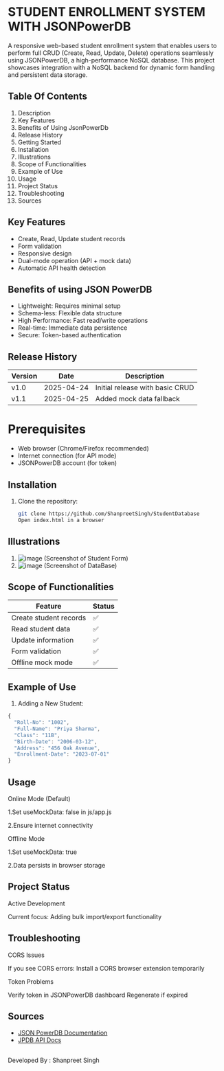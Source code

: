 
#  STUDENT ENROLLMENT SYSTEM WITH JSONPowerDB


A responsive web-based student enrollment system that enables users to perform full CRUD (Create, Read, Update, Delete) operations seamlessly using JSONPowerDB, a high-performance NoSQL database. This project showcases integration with a NoSQL backend for dynamic form handling and persistent data storage.



## Table Of Contents
1. Description
2. Key Features
3. Benefits of Using JsonPowerDb
4. Release History
5. Getting Started
6. Installation
7. Illustrations
8. Scope of Functionalities
9. Example of Use
10. Usage
11. Project Status
12. Troubleshooting
13. Sources
## Key Features
- Create, Read, Update student records
- Form validation
- Responsive design
- Dual-mode operation (API + mock data)
- Automatic API health detection
##  Benefits of using JSON PowerDB

- Lightweight: Requires minimal setup
- Schema-less: Flexible data structure
- High Performance: Fast read/write operations
- Real-time: Immediate data persistence
- Secure: Token-based authentication
## Release History
| Version | Date       | Description                     |
|---------|------------|---------------------------------|
| v1.0    | 2025-04-24 | Initial release with basic CRUD |
| v1.1    | 2025-04-25 | Added mock data fallback        |

# Prerequisites
- Web browser (Chrome/Firefox recommended)
- Internet connection (for API mode)
- JSONPowerDB account (for token)
## Installation
1. Clone the repository:
   ```bash
   git clone https://github.com/ShanpreetSingh/StudentDatabase
   Open index.html in a browser

## Illustrations
1) ![image](https://github.com/user-attachments/assets/f1634861-3544-435b-abd7-ef39285c5458) (Screenshot of Student Form)
2) ![image](https://github.com/user-attachments/assets/4516578e-463c-4402-a1d5-158924eefcf5)  (Screenshot of DataBase)

## Scope of Functionalities
| Feature                | Status |
|------------------------|--------|
| Create student records | ✅     |
| Read student data      | ✅     |
| Update information     | ✅     |
| Form validation        | ✅     |
| Offline mock mode      | ✅     |
## Example of Use
1. Adding a New Student:
```javascript
{
  "Roll-No": "1002",
  "Full-Name": "Priya Sharma",
  "Class": "11B",
  "Birth-Date": "2006-03-12",
  "Address": "456 Oak Avenue",
  "Enrollment-Date": "2023-07-01"
}
```

## Usage
Online Mode (Default)

1.Set useMockData: false in js/app.js

2.Ensure internet connectivity

Offline Mode

1.Set useMockData: true

2.Data persists in browser storage
## Project Status
Active Development

Current focus: Adding bulk import/export functionality
## Troubleshooting
CORS Issues

If you see CORS errors:
Install a CORS browser extension temporarily

Token Problems

Verify token in JSONPowerDB dashboard
Regenerate if expired
## Sources

 - [JSON PowerDB Documentation](https://login2explore.com/)
 - [JPDB API Docs](https://login2explore.com/jpdb/docs.html)




## 
Developed By : Shanpreet Singh
